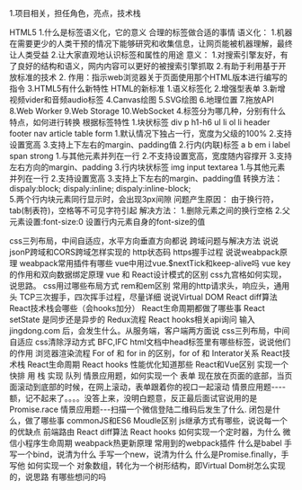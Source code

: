 1.项目相关，担任角色，亮点，技术栈

HTML5
1.什么是标签语义化，它的意义
    合理的标签做合适的事情
        语义化：
        1.机器在需要更少的人类干预的情况下能够研究和收集信息，让网页能被机器理解，最终让人类受益
        2.让大家直观地认识标签和属性的用途
        意义：
        1.对搜索引擎友好，有了良好的结构和语义，网内内容可以更好的被搜索引擎抓取
        2.有助于利用基于开放标准的技术
2. <!DOCTYPE html>
    作用：指示web浏览器关于页面使用那个HTML版本进行编写的指令
3.HTML5有什么新特性
    HTML的新标准
    1.语义标签化
    2.增强型表单
    3.新增视频vider和音频audio标签
    4.Canvas绘图
    5.SVG绘图
    6.地理位置
    7.拖放API
    8.Web Worker
    9.Web Storage
    10.WebSocket
4.标签分为哪几种，分别有什么特点，如何进行转换
    根据标签特性
    1.块状标签 div p h1-h6 ul li ol li header footer nav article table form
            1.默认情况下独占一行，宽度为父级的100%
            2.支持设置宽高
            3.支持上下左右的margin、padding值
    2.行内(内联)标签 a b em i  label span strong
            1.与其他元素并列在一行
            2.不支持设置宽高，宽度随内容撑开
            3.支持左右方向的margin、padding
    3.行内块状标签 img input textarea
            1.与其他元素并列在一行
            2.支持设置宽高
            3.支持上下左右的margin、padding值
    转换方法：   dispaly:block;
                dispaly:inline;
                dispaly:inline-block;  
5.两个行内块元素同行显示时，会出现3px间隙
        问题产生原因： 
            由于换行符，tab(制表符)，空格等不可见字符引起
        解决方法：
            1.删除元素之间的换行空格
            2.父元素设置:font-size:0
            设置行内元素自身的font-size的值


css三列布局，中间自适应，水平方向垂直方向都说
跨域问题与解决方法
说说jsonP跨域和CORS跨域怎样实现的
http状态码
https握手过程
说说weabpack原理
weabpack常用插件有哪些
vue中用过vue.$nextTick和keep-alive吗
vue key的作用和双向数据绑定原理
vue 和 React设计模式的区别
css九宫格如何实现，说思路。
css用过哪些布局方式
rem和em区别
常用的http请求头，响应头，通用头
TCP三次握手，四次挥手过程，尽量详细
说说Virtual DOM
React diff算法
React技术栈会哪些（会hooks加分）
React生命周期都做了哪些事
React setState 是同步还是异步的
Redux流程
React hooks相关api询问
输入jingdong.com 后，会发生什么。从服务端，客户端两方面说
css三列布局，中间自适应
css清除浮动方式
BFC,IFC
html文档中head标签里有哪些标签，说说他们的作用
浏览器渲染流程
For of 和 for in 的区别，for of 和 Interator关系
React技术栈
React生命周期
React hooks 性能优化知道那些
React和Vue区别
实现一个快排
用 栈 实现 队列
情景应用题，如何实现一个 表单 现在放在页面的底部，当页面滚动到底部的时候，在网上滚动，表单跟着你的视口一起滚动
情景应用题----额，记不起来了。。。。没答上来，没明白题意，反正最后面试官说用的是Promise.race
情景应用题---扫描一个微信登陆二维码后发生了什么.
闭包是什么，做了哪些事
commonJS和ES6 Moudle区别
js继承方式有哪些，说说每一个的优缺点
前端路由
React diff算法
React hooks 如何实现一个定时器，为什么
微信小程序生命周期
weabpack热更新原理
常用到的webpack插件
什么是babel
手写一个bind，说清为什么
手写一个new，说清为什么
什么是Promise.finally，手写他
如何实现一个 对象数组，转化为一个树形结构，即Virtual Dom树怎么实现的，说思路
有哪些想问的吗
